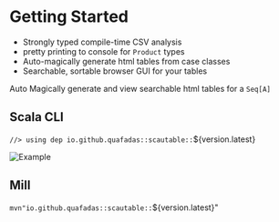 # Getting Started 

- Strongly typed compile-time CSV analysis
- pretty printing to console for `Product` types
- Auto-magically generate html tables from case classes
- Searchable, sortable browser GUI for your tables

Auto Magically generate and view searchable html tables for a `Seq[A]`

## Scala CLI

`//> using dep io.github.quafadas::scautable::`${version.latest}

![Example](../assets/minimal.png)

## Mill
`mvn"io.github.quafadas::scautable::`${version.latest}"

